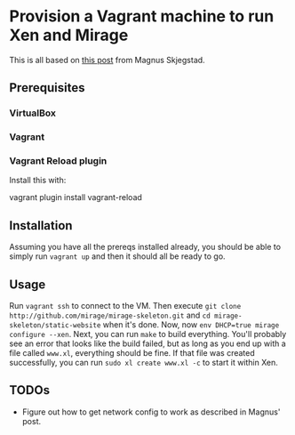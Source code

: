 # Provision a Vagrant machine to run Xen and Mirage

This is all based on [this post](http://www.skjegstad.com/blog/2015/01/19/mirageos-xen-virtualbox/) from Magnus Skjegstad.

## Prerequisites

### VirtualBox

### Vagrant

### Vagrant Reload plugin

Install this with:

vagrant plugin install vagrant-reload

## Installation

Assuming you have all the prereqs installed already, you should be able to simply run `vagrant up` and then it should all be ready to go.

## Usage

Run `vagrant ssh` to connect to the VM. Then execute `git clone http://github.com/mirage/mirage-skeleton.git` and `cd mirage-skeleton/static-website` when it's done. Now, now `env DHCP=true mirage configure --xen`. Next, you can run `make` to build everything. You'll probably see an error that looks like the build failed, but as long as you end up with a file called `www.xl`, everything should be fine. If that file was created successfully, you can run `sudo xl create www.xl -c` to start it within Xen.


## TODOs

* Figure out how to get network config to work as described in Magnus' post.
